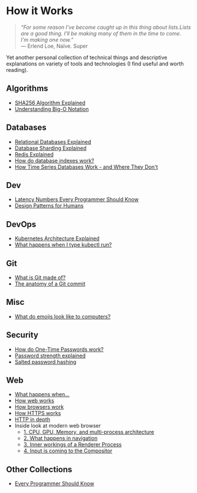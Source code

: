 # How it Works

> *“For some reason I've become caught up in this thing about lists.Lists are a good thing. I'll be making many of them in the time to come.\
> I'm making one now.”*\
> ― Erlend Loe, Naïve. Super

Yet another personal collection of technical things and descriptive explanations on variety of tools and technologies (I find useful and worth reading).

## Algorithms

- [SHA256 Algorithm Explained](https://sha256algorithm.com/)
- [Understanding Big-O Notation](https://www.alexhyett.com/big-o-notation/)

## Databases

- [Relational Databases Explained](https://architecturenotes.co/things-you-should-know-about-databases/)
- [Database Sharding Explained](https://architecturenotes.co/database-sharding-explained/)
- [Redis Explained](https://architecturenotes.co/redis/)
- [How do database indexes work?](https://planetscale.com/blog/how-do-database-indexes-work)
- [How Time Series Databases Work - and Where They Don't](https://www.honeycomb.io/blog/time-series-database)

## Dev

- [Latency Numbers Every Programmer Should Know](https://colin-scott.github.io/personal_website/research/interactive_latency.html)
- [Design Patterns for Humans](https://github.com/kamranahmedse/design-patterns-for-humans)

## DevOps

- [Kubernetes Architecture Explained](https://devopscube.com/kubernetes-architecture-explained/)
- [What happens when I type kubectl run?](https://github.com/jamiehannaford/what-happens-when-k8s)

## Git

- [What is Git made of?](https://zserge.com/posts/git/)
- [The anatomy of a Git commit](https://blog.thoughtram.io/git/2014/11/18/the-anatomy-of-a-git-commit.html)

## Misc

- [What do emojis look like to computers?](https://sethmlarson.dev/utf-8)

## Security

- [How do One-Time Passwords work?](https://zserge.com/posts/one-time-passwords/)
- [Password strength explained](https://palant.info/2023/01/30/password-strength-explained/)
- [Salted password hashing](https://crackstation.net/hashing-security.htm)

## Web

- [What happens when...](https://github.com/alex/what-happens-when)
- [How web works](https://github.com/vasanthk/how-web-works)
- [How browsers work](https://web.dev/howbrowserswork/)
- [How HTTPS works](https://howhttps.works/)
- [HTTP in depth](https://medium.com/@ahmadfarag/http-in-depth-dfdac806c2c0)
- Inside look at modern web browser
  - [1. CPU, GPU, Memory, and multi-process architecture](https://developer.chrome.com/blog/inside-browser-part1/)
  - [2. What happens in navigation](https://developer.chrome.com/blog/inside-browser-part2/)
  - [3. Inner workings of a Renderer Process](https://developer.chrome.com/blog/inside-browser-part3/)
  - [4. Input is coming to the Compositor](https://developer.chrome.com/blog/inside-browser-part4/)

## Other Collections

- [Every Programmer Should Know](https://github.com/mtdvio/every-programmer-should-know)
